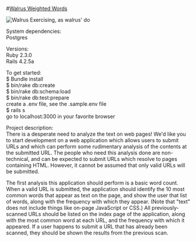 #[Walrus Weighted Words](https://walrus-weighted-words.herokuapp.com/)

![Walrus Exercising, as walrus' do](https://media4.giphy.com/media/FvfUDSqHruCDm/200.gif)

System dependencies:  
Postgres

Versions:  
Ruby 2.3.0  
Rails 4.2.5a  

To get started:  
$ Bundle install  
$ bin/rake db:create  
$ bin/rake db:schema:load  
$ bin/rake db:test:prepare  
create a .env file, see the .sample.env file  
$ rails s  
go to localhost:3000 in your favorite browser  


Project description:  
There is a desperate need to analyze the text on web pages! We'd like you to start development on a web application which allows users to submit URLs and which can perform some rudimentary analysis of the contents at the submitted URL. The people who need this analysis done are non-technical, and can be expected to submit URLs which resolve to pages containing HTML. However, it cannot be assumed that only valid URLs will be submitted.

The first analysis this application should perform is a basic word count. When a valid URL is submitted, the application should identify the 10 most common words that appear as text on the page, and show the user that list of words, along with the frequency with which they appear. (Note that "text" does not include things like on-page JavaScript or CSS.) All previously-scanned URLs should be listed on the index page of the application, along with the most common word at each URL, and the frequency with which it appeared. If a user happens to submit a URL that has already been scanned, they should be shown the results from the previous scan.
